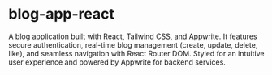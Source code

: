 # blog-app-react
A blog application built with React, Tailwind CSS, and Appwrite. It features secure authentication, real-time blog management (create, update, delete, like), and seamless navigation with React Router DOM. Styled for an intuitive user experience and powered by Appwrite for backend services.
